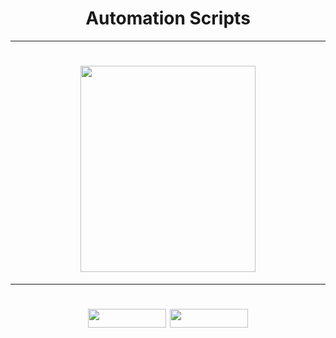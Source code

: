 
<h1 align="center">
   Automation Scripts  
</h1>

---

<h1 align="center">
  <img height="330" width="280" src="https://github.com/0x157/Scripts/assets/102762345/d92742b7-fc5e-4462-943c-eaacdfc91c5a">
</h1>

---

<h1 align="center">
  <img height="30" width="125" src="https://img.shields.io/badge/Script-Passing-FF9FE5">
  <img height="30" width="125" src="https://img.shields.io/badge/Language-Python3-D0D38F">
</h1>




